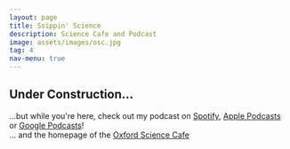 ```yaml
---
layout: page
title: Ssippin' Science
description: Science Cafe and Podcast
image: assets/images/osc.jpg
tag: 4
nav-menu: true
---
```



<!-- Main -->
<div id="main" class="alt" display:inline-block>

<!-- One -->
<section id="one">
        <div class="inner">
<h2 id="content">Under Construction...</h2>
<p>...but while you're here, check out my podcast on <a href="https://open.spotify.com/show/3J0VNtgE6LNatgA6sJyNYW" target="_blank">Spotify</a>, <a href="https://podcasts.apple.com/us/podcast/ssippin-science/id1507082060" target="_blank">Apple Podcasts</a> or <a href="https://podcasts.google.com/?feed=aHR0cHM6Ly9hbmNob3IuZm0vcy8xYjk3Njg2Yy9wb2RjYXN0L3Jzcw%3D%3D" target="_blank">Google Podcasts</a>! 
<br>... and the homepage of the <a href="https://www.phy.olemiss.edu/oxfordsciencecafe/" target="_blank">Oxford Science Cafe</a></p>
<span class="image fit"><img src="{% link assets/images/scicafe.jpg %}" alt="" /></span>
</div>
